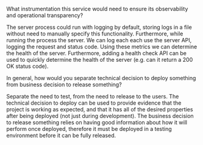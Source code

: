What instrumentation this service would need to ensure its observability and operational
transparency?

The server process could run with logging by default, storing logs in a file without need to manually specify this functionality. Furthermore, while running the process the server. We can log each each use the server API, logging the request and status code. Using these metrics we can determine the health of the server. Furthermore, adding a health check API can be used to quickly determine the health of the server (e.g. can it return a 200 OK status code).

In general, how would you separate technical decision to deploy something from business
decision to release something?

Separate the need to test, from the need to release to the users. The technical decision to deploy can be used to provide evidence that the project is working as expected, and that it has all of the desired properties after being deployed (not just during development). The business decision to release something relies on having good information about how it will perform once deployed, therefore it must be deployed in a testing environment before it can be fully released.
